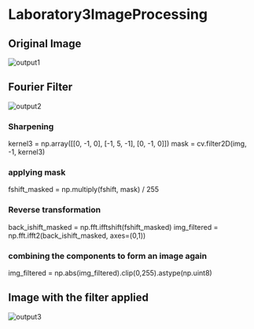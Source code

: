 # Laboratory3ImageProcessing
## Original Image
![output1](https://user-images.githubusercontent.com/65180398/144722527-1ec22eed-6a60-48aa-8fe9-47f2de5045e3.png)
## Fourier Filter
![output2](https://user-images.githubusercontent.com/65180398/144722679-c9e608cf-00c6-4f74-9ad3-8c43d10b8cfa.png)
### Sharpening
kernel3 = np.array([[0, -1,  0],
                   [-1,  5, -1],
                    [0, -1,  0]])
mask = cv.filter2D(img, -1, kernel3)


### applying mask
fshift_masked = np.multiply(fshift, mask) / 255

### Reverse transformation
back_ishift_masked = np.fft.ifftshift(fshift_masked)
img_filtered = np.fft.ifft2(back_ishift_masked, axes=(0,1))

### combining the components to form an image again
img_filtered = np.abs(img_filtered).clip(0,255).astype(np.uint8)
## Image with the filter applied
![output3](https://user-images.githubusercontent.com/65180398/144722696-bbcf1220-ef63-47fb-bffa-64620523428f.png)

